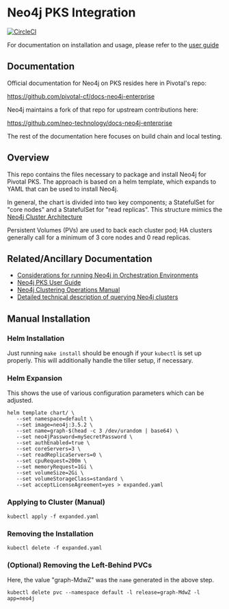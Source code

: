 # Neo4j PKS Integration

[![CircleCI](https://circleci.com/gh/neo-technology/neo4j-pks.svg?style=svg)](https://circleci.com/gh/neo-technology/neo4j-pks)

For documentation on installation and usage, please refer to the [user guide](user-guide/USER-GUIDE.md)

## Documentation

Official documentation for Neo4j on PKS resides here in Pivotal's repo:

https://github.com/pivotal-cf/docs-neo4j-enterprise

Neo4j maintains a fork of that repo for upstream contributions here:

https://github.com/neo-technology/docs-neo4j-enterprise

The rest of the documentation here focuses on build chain and local testing.

## Overview

This repo contains the files necessary to package and install Neo4j for Pivotal PKS.  The approach is based on a helm
template, which expands to YAML that can be used to install Neo4j.

In general, the chart is divided into two key components; a StatefulSet for "core nodes" and a StatefulSet for "read replicas".
This structure mimics the [Neo4j Cluster Architecture](https://neo4j.com/docs/operations-manual/current/clustering/introduction/)

Persistent Volumes (PVs) are used to back each cluster pod; HA clusters generally call for a minimum of 3 core nodes and 0 read replicas.

## Related/Ancillary Documentation

* [Considerations for running Neo4j in Orchestration Environments](https://medium.com/neo4j/neo4j-considerations-in-orchestration-environments-584db747dca5)
* [Neo4j PKS User Guide](user-guide/USER-GUIDE.md)
* [Neo4j Clustering Operations Manual](https://neo4j.com/docs/operations-manual/current/clustering/)
* [Detailed technical description of querying Neo4j clusters](https://medium.com/neo4j/querying-neo4j-clusters-7d6fde75b5b4)

## Manual Installation

### Helm Installation

Just running `make install` should be enough if your `kubectl` is set up properly.  This will additionally
handle the tiller setup, if necessary.

### Helm Expansion

This shows the use of various configuration parameters which can be adjusted.

```
helm template chart/ \
   --set namespace=default \
   --set image=neo4j:3.5.2 \
   --set name=graph-$(head -c 3 /dev/urandom | base64) \
   --set neo4jPassword=mySecretPassword \
   --set authEnabled=true \
   --set coreServers=3 \
   --set readReplicaServers=0 \
   --set cpuRequest=200m \
   --set memoryRequest=1Gi \
   --set volumeSize=2Gi \
   --set volumeStorageClass=standard \
   --set acceptLicenseAgreement=yes > expanded.yaml
```

### Applying to Cluster (Manual)

```kubectl apply -f expanded.yaml```

### Removing the Installation

```kubectl delete -f expanded.yaml```

### (Optional) Removing the Left-Behind PVCs

Here, the value "graph-MdwZ" was the `name` generated in the above step.

```
kubectl delete pvc --namespace default -l release=graph-MdwZ -l app=neo4j
```